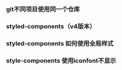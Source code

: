 ### git不同项目使用同一个仓库
### styled-components（v4版本）
### styled-components 如何使用全局样式
### style-components 使用iconfont不显示
